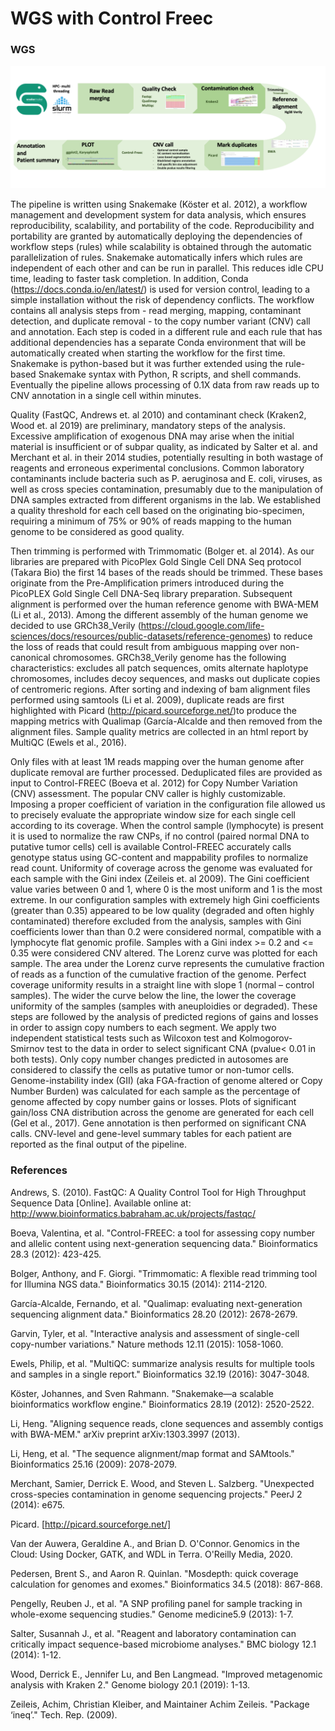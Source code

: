 # WGS with Control Freec #



### WGS ###

![WGS](Pictures/WGS.png)

The pipeline is written using Snakemake (Köster et al. 2012), a workflow management and development system for data analysis, which ensures reproducibility, scalability, and portability of the code. Reproducibility and portability are granted by automatically deploying the dependencies of workflow steps (rules) while scalability is obtained through the automatic parallelization of rules. 
Snakemake automatically infers which rules are independent of each other and can be run in parallel. This reduces idle CPU time, leading to faster task completion. In addition, Conda (https://docs.conda.io/en/latest/) is used for version control, leading to a simple installation without the risk of dependency conflicts. The workflow contains all analysis steps from - read merging, mapping, contaminant detection, and duplicate removal - to the copy number variant (CNV) call and annotation. Each step is coded in a different rule and each rule that has additional dependencies has a separate Conda environment that will be automatically created when starting the workflow for the first time. Snakemake is python-based but it was further extended using the rule-based Snakemake syntax with Python, R scripts, and shell commands. Eventually the pipeline allows processing of 0.1X data from raw reads up to CNV annotation in a single cell within minutes.


Quality (FastQC, Andrews et. al 2010) and contaminant check (Kraken2, Wood et. al 2019) are preliminary, mandatory steps of the analysis. Excessive amplification of exogenous DNA may arise when the initial material is insufficient or of subpar quality, as indicated by Salter et al. and Merchant et al. in their 2014 studies, potentially resulting in both wastage of reagents and erroneous experimental conclusions. Common laboratory contaminants include bacteria such as P. aeruginosa and E. coli, viruses, as well as cross species contamination, presumably due to the manipulation of DNA samples extracted from different organisms in the lab. We established a quality threshold for each cell based on the originating bio-specimen, requiring a minimum of 75% or 90% of reads mapping to the human genome to be considered as good quality.


Then trimming is performed with Trimmomatic (Bolger et. al 2014). As our libraries are prepared with PicoPlex Gold Single Cell DNA Seq protocol (Takara Bio) the first 14 bases of the reads should be trimmed. These bases originate from the Pre-Amplification primers introduced during the PicoPLEX Gold Single Cell DNA-Seq library preparation. Subsequent alignment is performed over the human reference genome with BWA-MEM (Li et al., 2013). Among the different assembly of the human genome we decided to use GRCh38_Verily (https://cloud.google.com/life-sciences/docs/resources/public-datasets/reference-genomes) to reduce the loss of reads that could result from ambiguous mapping over non-canonical chromosomes. GRCh38_Verily genome has the following characteristics: excludes all patch sequences, omits alternate haplotype chromosomes, includes decoy sequences, and masks out duplicate copies of centromeric regions. After sorting and indexing of bam alignment files performed using samtools (Li et al. 2009), duplicate reads are first highlighted with Picard (http://picard.sourceforge.net/)to produce the mapping metrics with Qualimap (García-Alcalde and then removed from the alignment files. Sample quality metrics are collected in an html report by MultiQC (Ewels et al., 2016). 


Only files with at least 1M reads mapping over the human genome after duplicate removal are further processed. Deduplicated files are provided as input to Control-FREEC (Boeva et al. 2012) for Copy Number Variation (CNV) assessment. The popular CNV caller is highly customizable. Imposing a proper coefficient of variation in the configuration file allowed us to precisely evaluate the appropriate window size for each single cell according to its coverage. When the control sample (lymphocyte) is present it is used to normalize the raw CNPs, if no control (paired normal DNA to putative tumor cells) cell is available Control-FREEC accurately calls genotype status using GC-content and mappability profiles to normalize read count. Uniformity of coverage across the genome was evaluated for each sample with the Gini index (Zeileis et. al 2009). The Gini coefficient value varies between 0 and 1, where 0 is the most uniform and 1 is the most extreme. In our configuration samples with extremely high Gini coefficients (greater than 0.35) appeared to be low quality (degraded and often highly contaminated) therefore excluded from the analysis, samples with Gini coefficients lower than than 0.2 were considered normal, compatible with a lymphocyte flat genomic profile. Samples with a Gini index >= 0.2 and <= 0.35 were considered CNV altered. The Lorenz curve was plotted for each sample. The area under the Lorenz curve represents the cumulative fraction of reads as a function of the cumulative fraction of the genome. Perfect coverage uniformity results in a straight line with slope 1 (normal – control samples). The wider the curve below the line, the lower the coverage uniformity of the samples (samples with aneuploidies or degraded). These steps are followed by the analysis of predicted regions of gains and losses in order to assign copy numbers to each segment. We apply two independent statistical tests such as Wilcoxon test and Kolmogorov-Smirnov test to the data in order to select significant CNA (pvalue< 0.01 in both tests). Only copy number changes predicted in autosomes are considered to classify the cells as putative tumor or non-tumor cells. Genome-instability index (GII) (aka FGA-fraction of genome altered or Copy Number Burden) was calculated for each sample as the percentage of genome affected by copy number gains or losses. Plots of significant gain/loss CNA distribution across the genome are generated for each cell (Gel et al., 2017). Gene annotation is then performed on significant CNA calls. CNV-level and gene-level summary tables for each patient are reported as the final output of the pipeline. 



 

 

### References 

Andrews, S. (2010). FastQC:  A Quality Control Tool for High Throughput Sequence Data [Online]. Available online at: http://www.bioinformatics.babraham.ac.uk/projects/fastqc/ 

 

Boeva, Valentina, et al. "Control-FREEC: a tool for assessing copy number and allelic content using next-generation sequencing data." Bioinformatics 28.3 (2012): 423-425. 


 
Bolger, Anthony, and F. Giorgi. "Trimmomatic: A flexible read trimming tool for Illumina NGS data." Bioinformatics 30.15 (2014): 2114-2120.



García-Alcalde, Fernando, et al. "Qualimap: evaluating next-generation sequencing alignment data." Bioinformatics 28.20 (2012): 2678-2679. 

 

Garvin, Tyler, et al. "Interactive analysis and assessment of single-cell copy-number variations." Nature methods 12.11 (2015): 1058-1060. 

 

Ewels, Philip, et al. "MultiQC: summarize analysis results for multiple tools and samples in a single report." Bioinformatics 32.19 (2016): 3047-3048. 

 

Köster, Johannes, and Sven Rahmann. "Snakemake—a scalable bioinformatics workflow engine." Bioinformatics 28.19 (2012): 2520-2522.



Li, Heng. "Aligning sequence reads, clone sequences and assembly contigs with BWA-MEM." arXiv preprint arXiv:1303.3997 (2013). 

 

Li, Heng, et al. "The sequence alignment/map format and SAMtools." Bioinformatics 25.16 (2009): 2078-2079. 

 

Merchant, Samier, Derrick E. Wood, and Steven L. Salzberg. "Unexpected cross-species contamination in genome sequencing projects." PeerJ 2 (2014): e675.



Picard. [http://picard.sourceforge.net/] 



Van der Auwera, Geraldine A., and Brian D. O'Connor. Genomics in the Cloud: Using Docker, GATK, and WDL in Terra. O'Reilly Media, 2020. 

 

Pedersen, Brent S., and Aaron R. Quinlan. "Mosdepth: quick coverage calculation for genomes and exomes." Bioinformatics 34.5 (2018): 867-868. 

 

Pengelly, Reuben J., et al. "A SNP profiling panel for sample tracking in whole-exome sequencing studies." Genome medicine5.9 (2013): 1-7. 

 

Salter, Susannah J., et al. "Reagent and laboratory contamination can critically impact sequence-based microbiome analyses." BMC biology 12.1 (2014): 1-12.



Wood, Derrick E., Jennifer Lu, and Ben Langmead. "Improved metagenomic analysis with Kraken 2." Genome biology 20.1 (2019): 1-13. 

 

Zeileis, Achim, Christian Kleiber, and Maintainer Achim Zeileis. "Package ‘ineq’." Tech. Rep. (2009). 

